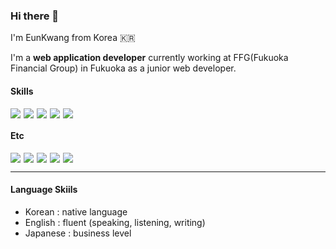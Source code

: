 

### Hi there 👋

I'm EunKwang from Korea 🇰🇷

I'm a **web application developer** currently working at FFG(Fukuoka Financial Group) in Fukuoka as a junior web developer.

#### Skills
<div style="display: flex; gap: 5px; margin-bottom: 10px;">
    <img src="https://img.shields.io/badge/Spring Boot-6DB33F?style=flat-square&logo=springboot&logoColor=ffffff"/>
    <img src="https://img.shields.io/badge/Android-3DDC84?style=flat-square&logo=android&logoColor=ffffff"/>
    <img src="https://img.shields.io/badge/thymeleaf-005F0F?style=flat-square&logo=thymeleaf&logoColor=ffffff"/>
    <img src="https://img.shields.io/badge/java-007396?style=flat-square&logo=java&logoColor=ffffff"/>
    <img src="https://img.shields.io/badge/javascript-F7DF1E?style=flat-square&logo=javascript&logoColor=ffffff"/>
</div>


#### Etc
<div style="display: flex; gap: 5px; margin-bottom: 10px;">
    <img src="https://img.shields.io/badge/aws-232F3E?style=flat-square&logo=amazonaws&logoColor=ffffff"/>
    <img src="https://img.shields.io/badge/docker-2496ED?style=flat-square&logo=docker&logoColor=ffffff"/>
    <img src="https://img.shields.io/badge/git-F05032?style=flat-square&logo=git&logoColor=ffffff"/>
    <img src="https://img.shields.io/badge/MySQL-4479A1?style=flat-square&logo=mysql&logoColor=ffffff"/>
    <img src="https://img.shields.io/badge/PostgreSQL-4169E1?style=flat-square&logo=postgresql&logoColor=ffffff"/>
</div>

---

#### Language Skiils

- Korean : native language
- English : fluent (speaking, listening, writing)
- Japanese : business level


